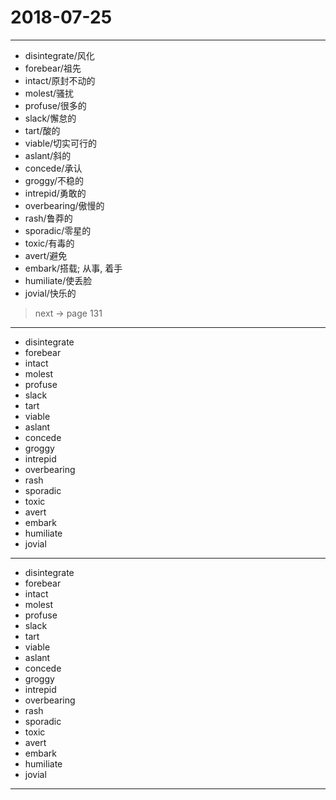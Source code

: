 # 2018-07-25

---

- disintegrate/风化
- forebear/祖先
- intact/原封不动的
- molest/骚扰
- profuse/很多的
- slack/懈怠的
- tart/酸的
- viable/切实可行的
- aslant/斜的
- concede/承认
- groggy/不稳的
- intrepid/勇敢的
- overbearing/傲慢的
- rash/鲁莽的
- sporadic/零星的
- toxic/有毒的
- avert/避免
- embark/搭载; 从事, 着手
- humiliate/使丢脸
- jovial/快乐的

> next -> page 131

---

- disintegrate
- forebear
- intact
- molest
- profuse
- slack
- tart
- viable
- aslant
- concede
- groggy
- intrepid
- overbearing
- rash
- sporadic
- toxic
- avert
- embark
- humiliate
- jovial

---

- disintegrate
- forebear
- intact
- molest
- profuse
- slack
- tart
- viable
- aslant
- concede
- groggy
- intrepid
- overbearing
- rash
- sporadic
- toxic
- avert
- embark
- humiliate
- jovial

---
